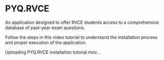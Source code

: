 # PYQ.RVCE
An application designed to offer RVCE students access to a comprehensive database of past-year exam questions.

Follow the steps in this video tutorial to understand the installation process and proper execution of the application.

Uploading PYQ.RVCE installation tutorial.mov…
